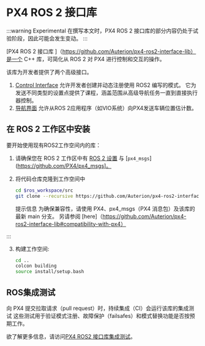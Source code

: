# PX4 ROS 2 接口库

<Badge type="tip" text="PX4 v1.15" /> <Badge type="warning" text="Experimental" />

:::warning
Experimental
在撰写本文时，PX4 ROS 2 接口库的部分内容仍处于试验阶段，因此可能会发生变动。
:::

[PX4 ROS 2 接口库 ]（https://github.com/Auterion/px4-ros2-interface-lib）是一个 C++ 库，可简化从 ROS 2 对 PX4 进行控制和交互的操作。

该库为开发者提供了两个高级接口。

1. [Control Interface](./px4_ros2_control_interface.md) 允许开发者创建并动态注册使用 ROS2 编写的模式。
   它为发送不同类型的设置点提供了课程，涵盖范围从高级导航任务一直到直接执行器控制。
2. [导航界面](./px4_ros2_navigation_interface.md) 允许从ROS 2应用程序（如VIO系统）向PX4发送车辆位置估计数。

<!--
## Overview
-->

## 在 ROS 2 工作区中安装

要开始使用现有ROS2工作空间内的库：

1. 请确保您在 ROS 2 工作区中有 [ROS 2 设置](../ros2/user_guide.md) 与 [`px4_msgs`](https://github.com/PX4/px4_msgs]。

2. 将代码仓库克隆到工作空间中

   ```sh
   cd $ros_workspace/src
   git clone --recursive https://github.com/Auterion/px4-ros2-interface-lib
   ```

   提示信息
   为确保兼容性，请使用 PX4、px4_msgs（PX4 消息包）及该库的最新 main 分支。
   另请参阅 [here]（https://github.com/Auterion/px4-ros2-interface-lib#compatibility-with-px4）

:::

3. 构建工作空间:

   ```sh
   cd ..
   colcon building
   source install/setup.bash
   ```

<!--
## How to Use the Library
-->

## ROS集成测试

向 PX4 提交拉取请求（pull request）时，持续集成（CI）会运行该库的集成测试
这些测试用于验证模式注册、故障保护（failsafes）和模式替换功能是否按预期工作。

欲了解更多信息，请访问[PX4 ROS2 接口库集成测试](../test_and_ci/integration_testing_px4_ros2_interface.md)。
